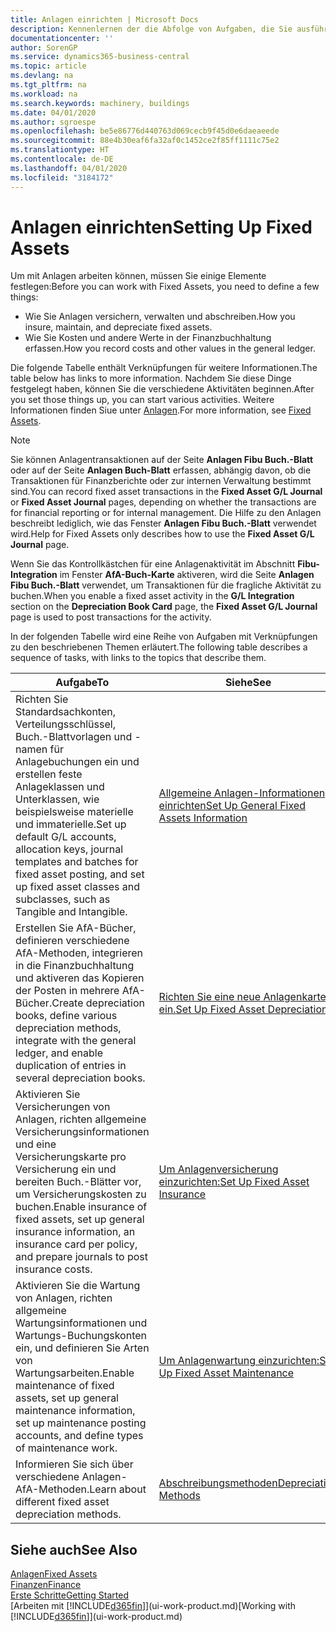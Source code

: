 ```yaml
---
title: Anlagen einrichten | Microsoft Docs
description: Kennenlernen der die Abfolge von Aufgaben, die Sie ausführen müssen, um Anlagen einzurichten, wie Arbeitsplätze oder Gebäude.
documentationcenter: ''
author: SorenGP
ms.service: dynamics365-business-central
ms.topic: article
ms.devlang: na
ms.tgt_pltfrm: na
ms.workload: na
ms.search.keywords: machinery, buildings
ms.date: 04/01/2020
ms.author: sgroespe
ms.openlocfilehash: be5e86776d440763d069cecb9f45d0e6daeaeede
ms.sourcegitcommit: 88e4b30eaf6fa32af0c1452ce2f85ff1111c75e2
ms.translationtype: HT
ms.contentlocale: de-DE
ms.lasthandoff: 04/01/2020
ms.locfileid: "3184172"
---
```

# <a name="setting-up-fixed-assets"></a><span data-ttu-id="eab02-103">Anlagen einrichten</span><span class="sxs-lookup"><span data-stu-id="eab02-103">Setting Up Fixed Assets</span></span>
<span data-ttu-id="eab02-104">Um mit Anlagen arbeiten können, müssen Sie einige Elemente festlegen:</span><span class="sxs-lookup"><span data-stu-id="eab02-104">Before you can work with Fixed Assets, you need to define a few things:</span></span>  

* <span data-ttu-id="eab02-105">Wie Sie Anlagen versichern, verwalten und abschreiben.</span><span class="sxs-lookup"><span data-stu-id="eab02-105">How you insure, maintain, and depreciate fixed assets.</span></span>  
* <span data-ttu-id="eab02-106">Wie Sie Kosten und andere Werte in der Finanzbuchhaltung erfassen.</span><span class="sxs-lookup"><span data-stu-id="eab02-106">How you record costs and other values in the general ledger.</span></span>  

<span data-ttu-id="eab02-107">Die folgende Tabelle enthält Verknüpfungen für weitere Informationen.</span><span class="sxs-lookup"><span data-stu-id="eab02-107">The table below has links to more information.</span></span> <span data-ttu-id="eab02-108">Nachdem Sie diese Dinge festgelegt haben, können Sie die verschiedene Aktivitäten beginnen.</span><span class="sxs-lookup"><span data-stu-id="eab02-108">After you set those things up, you can start various activities.</span></span> <span data-ttu-id="eab02-109">Weitere Informationen finden Siue unter [Anlagen](fa-manage.md).</span><span class="sxs-lookup"><span data-stu-id="eab02-109">For more information, see [Fixed Assets](fa-manage.md).</span></span>  

> [!NOTE]  
>   <span data-ttu-id="eab02-110">Sie können Anlagentransaktionen auf der Seite **Anlagen Fibu Buch.-Blatt** oder auf der Seite **Anlagen Buch-Blatt** erfassen, abhängig davon, ob die Transaktionen für Finanzberichte oder zur internen Verwaltung bestimmt sind.</span><span class="sxs-lookup"><span data-stu-id="eab02-110">You can record fixed asset transactions in the **Fixed Asset G/L Journal** or **Fixed Asset Journal** pages, depending on whether the transactions are for financial reporting or for internal management.</span></span> <span data-ttu-id="eab02-111">Die Hilfe zu den Anlagen beschreibt lediglich, wie das Fenster **Anlagen Fibu Buch.-Blatt** verwendet wird.</span><span class="sxs-lookup"><span data-stu-id="eab02-111">Help for Fixed Assets only describes how to use the **Fixed Asset G/L Journal** page.</span></span>  

<span data-ttu-id="eab02-112">Wenn Sie das Kontrollkästchen für eine Anlagenaktivität im Abschnitt **Fibu-Integration** im Fenster **AfA-Buch-Karte** aktiveren, wird die Seite **Anlagen Fibu Buch.-Blatt** verwendet, um Transaktionen für die fragliche Aktivität zu buchen.</span><span class="sxs-lookup"><span data-stu-id="eab02-112">When you enable a fixed asset activity in the **G/L Integration** section on the **Depreciation Book Card** page, the **Fixed Asset G/L Journal** page is used to post transactions for the activity.</span></span>

<span data-ttu-id="eab02-113">In der folgenden Tabelle wird eine Reihe von Aufgaben mit Verknüpfungen zu den beschriebenen Themen erläutert.</span><span class="sxs-lookup"><span data-stu-id="eab02-113">The following table describes a sequence of tasks, with links to the topics that describe them.</span></span>  

| <span data-ttu-id="eab02-114">Aufgabe</span><span class="sxs-lookup"><span data-stu-id="eab02-114">To</span></span> | <span data-ttu-id="eab02-115">Siehe</span><span class="sxs-lookup"><span data-stu-id="eab02-115">See</span></span> |
| --- | --- |
| <span data-ttu-id="eab02-116">Richten Sie Standardsachkonten, Verteilungsschlüssel, Buch.-Blattvorlagen und - namen für Anlagebuchungen ein und erstellen feste Anlageklassen und Unterklassen, wie beispielsweise materielle und immaterielle.</span><span class="sxs-lookup"><span data-stu-id="eab02-116">Set up default G/L accounts, allocation keys, journal templates and batches for fixed asset posting, and set up fixed asset classes and subclasses, such as Tangible and Intangible.</span></span> |[<span data-ttu-id="eab02-117">Allgemeine Anlagen-Informationen einrichten</span><span class="sxs-lookup"><span data-stu-id="eab02-117">Set Up General Fixed Assets Information</span></span>](fa-how-setup-general.md) |
| <span data-ttu-id="eab02-118">Erstellen Sie AfA-Bücher, definieren verschiedene AfA-Methoden, integrieren in die Finanzbuchhaltung und aktiveren das Kopieren der Posten in mehrere AfA-Bücher.</span><span class="sxs-lookup"><span data-stu-id="eab02-118">Create depreciation books, define various depreciation methods, integrate with the general ledger, and enable duplication of entries in several depreciation books.</span></span> |[<span data-ttu-id="eab02-119">Richten Sie eine neue Anlagenkarte ein.</span><span class="sxs-lookup"><span data-stu-id="eab02-119">Set Up Fixed Asset Depreciation</span></span>](fa-how-setup-depreciation.md) |
| <span data-ttu-id="eab02-120">Aktivieren Sie Versicherungen von Anlagen, richten allgemeine Versicherungsinformationen und eine Versicherungskarte pro Versicherung ein und bereiten Buch.-Blätter vor, um Versicherungskosten zu buchen.</span><span class="sxs-lookup"><span data-stu-id="eab02-120">Enable insurance of fixed assets, set up general insurance information, an insurance card per policy, and prepare journals to post insurance costs.</span></span> |[<span data-ttu-id="eab02-121">Um Anlagenversicherung einzurichten:</span><span class="sxs-lookup"><span data-stu-id="eab02-121">Set Up Fixed Asset Insurance</span></span>](fa-how-setup-insurance.md) |
| <span data-ttu-id="eab02-122">Aktivieren Sie die Wartung von Anlagen, richten allgemeine Wartungsinformationen und Wartungs-Buchungskonten ein, und definieren Sie Arten von Wartungsarbeiten.</span><span class="sxs-lookup"><span data-stu-id="eab02-122">Enable maintenance of fixed assets, set up general maintenance information, set up maintenance posting accounts, and define types of maintenance work.</span></span> |[<span data-ttu-id="eab02-123">Um Anlagenwartung einzurichten:</span><span class="sxs-lookup"><span data-stu-id="eab02-123">Set Up Fixed Asset Maintenance</span></span>](fa-how-setup-maintenance.md) |
| <span data-ttu-id="eab02-124">Informieren Sie sich über verschiedene Anlagen-AfA-Methoden.</span><span class="sxs-lookup"><span data-stu-id="eab02-124">Learn about different fixed asset depreciation methods.</span></span> |[<span data-ttu-id="eab02-125">Abschreibungsmethoden</span><span class="sxs-lookup"><span data-stu-id="eab02-125">Depreciation Methods</span></span>](fa-depreciation-methods.md) |

## <a name="see-also"></a><span data-ttu-id="eab02-126">Siehe auch</span><span class="sxs-lookup"><span data-stu-id="eab02-126">See Also</span></span>
[<span data-ttu-id="eab02-127">Anlagen</span><span class="sxs-lookup"><span data-stu-id="eab02-127">Fixed Assets</span></span>](fa-manage.md)  
[<span data-ttu-id="eab02-128">Finanzen</span><span class="sxs-lookup"><span data-stu-id="eab02-128">Finance</span></span>](finance.md)  
[<span data-ttu-id="eab02-129">Erste Schritte</span><span class="sxs-lookup"><span data-stu-id="eab02-129">Getting Started</span></span>](product-get-started.md)  
<span data-ttu-id="eab02-130">[Arbeiten mit [!INCLUDE[d365fin](includes/d365fin_md.md)]](ui-work-product.md)</span><span class="sxs-lookup"><span data-stu-id="eab02-130">[Working with [!INCLUDE[d365fin](includes/d365fin_md.md)]](ui-work-product.md)</span></span>
